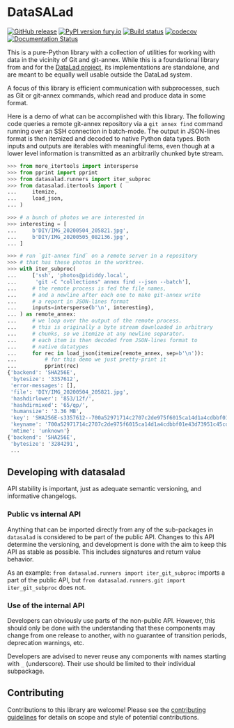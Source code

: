# DataSALad

[![GitHub release](https://img.shields.io/github/release/datalad/datasalad.svg)](https://GitHub.com/datalad/datasalad/releases/)
[![PyPI version fury.io](https://badge.fury.io/py/datasalad.svg)](https://pypi.python.org/pypi/datasalad/)
[![Build status](https://ci.appveyor.com/api/projects/status/wtksrottgt82h2ra/branch/main?svg=true)](https://ci.appveyor.com/project/mih/datasalad/branch/main)
[![codecov](https://codecov.io/gh/datalad/datasalad/branch/main/graph/badge.svg?token=VSO592NATM)](https://codecov.io/gh/datalad/datasalad)
[![Documentation Status](https://readthedocs.org/projects/datasalad/badge/?version=latest)](https://datasalad.readthedocs.io/latest/?badge=latest)

This is a pure-Python library with a collection of utilities for working with
data in the vicinity of Git and git-annex.  While this is a foundational
library from and for the [DataLad project](https://datalad.org), its
implementations are standalone, and are meant to be equally well usable outside
the DataLad system.

A focus of this library is efficient communication with subprocesses, such as
Git or git-annex commands, which read and produce data in some format.

Here is a demo of what can be accomplished with this library. The following
code queries a remote git-annex repository via a `git annex find` command
running over an SSH connection in batch-mode. The output in JSON-lines format
is then itemized and decoded to native Python data types. Both inputs and
outputs are iterables with meaningful items, even though at a lower level
information is transmitted as an arbitrarily chunked byte stream.

```py
>>> from more_itertools import intersperse
>>> from pprint import pprint
>>> from datasalad.runners import iter_subproc
>>> from datasalad.itertools import (
...     itemize,
...     load_json,
... )

>>> # a bunch of photos we are interested in
>>> interesting = [
...     b'DIY/IMG_20200504_205821.jpg',
...     b'DIY/IMG_20200505_082136.jpg',
... ]

>>> # run `git-annex find` on a remote server in a repository
>>> # that has these photos in the worktree.
>>> with iter_subproc(
...     ['ssh', 'photos@pididdy.local',
...      'git -C "collections" annex find --json --batch'],
...     # the remote process is fed the file names,
...     # and a newline after each one to make git-annex write
...     # a report in JSON-lines format
...     inputs=intersperse(b'\n', interesting),
... ) as remote_annex:
...     # we loop over the output of the remote process.
...     # this is originally a byte stream downloaded in arbitrary
...     # chunks, so we itemize at any newline separator.
...     # each item is then decoded from JSON-lines format to
...     # native datatypes
...     for rec in load_json(itemize(remote_annex, sep=b'\n')):
...         # for this demo we just pretty-print it
...         pprint(rec)
{'backend': 'SHA256E',
 'bytesize': '3357612',
 'error-messages': [],
 'file': 'DIY/IMG_20200504_205821.jpg',
 'hashdirlower': '853/12f/',
 'hashdirmixed': '65/qp/',
 'humansize': '3.36 MB',
 'key': 'SHA256E-s3357612--700a52971714c2707c2de975f6015ca14d1a4cdbbf01e43d73951c45cd58c176.jpg',
 'keyname': '700a52971714c2707c2de975f6015ca14d1a4cdbbf01e43d73951c45cd58c176.jpg',
 'mtime': 'unknown'}
{'backend': 'SHA256E',
 'bytesize': '3284291',
 ...
```

## Developing with datasalad

API stability is important, just as adequate semantic versioning, and informative
changelogs.

### Public vs internal API

Anything that can be imported directly from any of the sub-packages in
`datasalad` is considered to be part of the public API. Changes to this API
determine the versioning, and development is done with the aim to keep this API
as stable as possible. This includes signatures and return value behavior.

As an example: `from datasalad.runners import iter_git_subproc` imports a
part of the public API, but `from datasalad.runners.git import
iter_git_subproc` does not.

### Use of the internal API

Developers can obviously use parts of the non-public API. However, this should
only be done with the understanding that these components may change from one
release to another, with no guarantee of transition periods, deprecation
warnings, etc.

Developers are advised to never reuse any components with names starting with
`_` (underscore). Their use should be limited to their individual subpackage.

## Contributing

Contributions to this library are welcome! Please see the [contributing
guidelines](CONTRIBUTING.md) for details on scope and style of potential
contributions.
